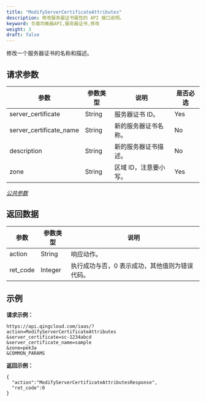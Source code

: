 ```yaml
---
title: "ModifyServerCertificateAttributes"
description: 修改服务器证书属性的 API 接口说明。
keyword: 负载均衡器API,服务器证书,修改
weight: 3
draft: false
---
```


修改一个服务器证书的名称和描述。

## 请求参数

| 参数 | 参数类型 | 说明 | 是否必选 |
| --- | --- | --- | --- |
| server_certificate | String | 服务器证书 ID。 | Yes |
| server_certificate_name | String | 新的服务器证书名称。 | No |
| description | String | 新的服务器证书描述。 | No |
| zone | String | 区域 ID，注意要小写。 | Yes |

[_公共参数_](../../gei_api/parameters/)

## 返回数据

| 参数 | 参数类型 | 说明 |
| --- | --- | --- |
| action | String | 响应动作。 |
| ret_code | Integer | 执行成功与否，0 表示成功，其他值则为错误代码。 |

## 示例

**请求示例：**

```
https://api.qingcloud.com/iaas/?action=ModifyServerCertificateAttributes
&server_certificate=sc-1234abcd
&server_certificate_name=sample
&zone=pek3a
&COMMON_PARAMS
```

**返回示例：**

```
{
  "action":"ModifyServerCertificateAttributesResponse",
  "ret_code":0
}
```

